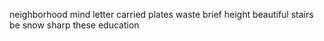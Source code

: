 neighborhood mind letter carried plates waste brief height beautiful stairs be snow sharp these education